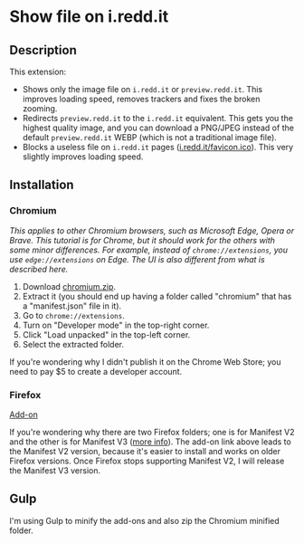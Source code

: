 # Show file on i.redd.it
## Description
This extension:
* Shows only the image file on `i.redd.it` or `preview.redd.it`. This improves loading speed, removes trackers and fixes the broken zooming.
* Redirects `preview.redd.it` to the `i.redd.it` equivalent. This gets you the highest quality image, and you can download a PNG/JPEG instead of the default `preview.redd.it` WEBP (which is not a traditional image file).
* Blocks a useless file on `i.redd.it` pages ([i.redd.it/favicon.ico](https://i.redd.it/favicon.ico)). This very slightly improves loading speed.

## Installation
### Chromium
*This applies to other Chromium browsers, such as Microsoft Edge, Opera or Brave.
This tutorial is for Chrome, but it should work for the others with some minor differences.
For example, instead of `chrome://extensions`, you use `edge://extensions` on Edge.
The UI is also different from what is described here.*

1. Download [chromium.zip](https://github.com/tigerros/show-file-on-ireddit/raw/master/chromium.zip).
2. Extract it (you should end up having a folder called "chromium" that has a "manifest.json" file in it).
3. Go to `chrome://extensions`.
4. Turn on "Developer mode" in the top-right corner.
5. Click "Load unpacked" in the top-left corner.
6. Select the extracted folder.

If you're wondering why I didn't publish it on the Chrome Web Store; you need to pay $5 to create a developer account.

### Firefox
[Add-on](https://addons.mozilla.org/en-US/firefox/addon/show-file-on-i-redd-it-mv2/)

If you're wondering why there are two Firefox folders;
one is for Manifest V2 and the other is for Manifest V3 ([more info](https://developer.chrome.com/docs/extensions/mv3/intro/)).
The add-on link above leads to the Manifest V2 version, because it's easier to install and works on older Firefox versions.
Once Firefox stops supporting Manifest V2, I will release the Manifest V3 version.

## Gulp
I'm using Gulp to minify the add-ons and also zip the Chromium minified folder.